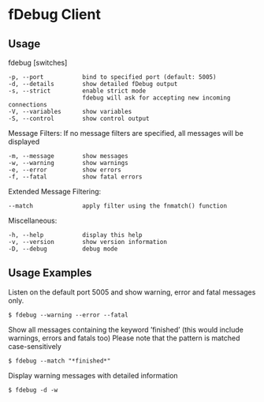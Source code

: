 fDebug Client
=============

Usage
-----

fdebug [switches]
    
    -p, --port           bind to specified port (default: 5005)
    -d, --details        show detailed fDebug output
    -s, --strict         enable strict mode
                         fdebug will ask for accepting new incoming connections
    -V, --variables      show variables
    -S, --control        show control output
    
Message Filters:
If no message filters are specified, all messages will be displayed
    
    -m, --message        show messages
    -w, --warning        show warnings
    -e, --error          show errors
    -f, --fatal          show fatal errors
    
Extended Message Filtering:

    --match              apply filter using the fnmatch() function
    
Miscellaneous:
    
    -h, --help           display this help
    -v, --version        show version information
    -D, --debug          debug mode


Usage Examples
-----

Listen on the default port 5005 and show warning, error and fatal messages only.

    $ fdebug --warning --error --fatal


Show all messages containing the keyword ’finished’ (this would include warnings, errors and fatals too)
Please note that the pattern is matched case-sensitively

    $ fdebug --match "*finished*"


Display warning messages with detailed information

    $ fdebug -d -w


